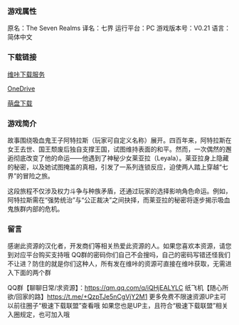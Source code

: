 ### 游戏属性
原名：The Seven Realms
译名：七界
运行平台：PC
游戏版本号：V0.21
语言：简体中文
### 下载链接
[维咔下载服务](https://vikingfile.com/f/BgPodo8hs1)

[OneDrive](https://wgtp6-my.sharepoint.com/:u:/g/personal/lingvt_wgtp6_onmicrosoft_com/ET1hkg6dFKdElU0IodDn0pQBK0m_a1pXcyj4Y5hscYky5w?e=J6Gcml)

[萌盘下载](https://pan.moe/s/DW5ZTk)

### 游戏简介

故事围绕吸血鬼王子阿特拉斯（玩家可自定义名称）展开。四百年来，阿特拉斯在女王去世、国王颓废后独自支撑王国，试图维持表面的和平。然而，一次偶然的邂逅彻底改变了他的命运——他遇到了神秘少女莱亚拉（Leyala）。莱亚拉身上隐藏的秘密，以及她试图掩盖的真相，引发了一系列连锁反应，迫使两人踏上穿越“七界”的冒险之旅。

这段旅程不仅涉及权力斗争与种族矛盾，还通过玩家的选择影响角色命运。例如，阿特拉斯需在“强势统治”与“公正裁决”之间抉择，而莱亚拉的秘密将逐步揭示吸血鬼族群内部的危机。

### 留言
感谢此资源的汉化者，开发商们等相关热爱此资源的人。如果您喜欢本资源，请您到对应平台购买支持哦
QQ群的密码你们自己不会搜吗，自己的密码写错还怪我们不让进？防住的就是你们这种人，所有发在维咔的资源可直接在维咔获取，无需进入下面的两个群

QQ群【聊聊日常/求资源】：https://qm.qq.com/q/iQHjEALYLC
纸飞机【随心所欲/回家的路】https://t.me/+QzpTJe5nCgVjY2M1
更多免费不限速资源UP主可以前往圈子“极速下载联盟”查看哦
如果您也是UP主，且符合“极速下载联盟”相关入圈规定，也可加入哦
